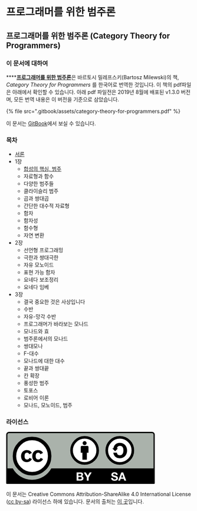 # 프로그래머를 위한 범주론

## 프로그래머를 위한 범주론 \(Category Theory for Programmers\)

### 이 문서에 대하여

\*\*\*\*[**프로그래머를 위한 범주론**](https://kimsijoon28.gitbook.io/category-theory-for-programmers/)은 바르토시 밀레프스키\(Bartosz Milewski\)의 책, _Category Theory for Programmers_ 를 한국어로 번역한 것입니다. 이 책의 pdf파일은 아래에서 확인할 수 있습니다. 아래 pdf 파일전은 2019년 8월에 배포된 v1.3.0 버전며, 모든 번역 내용은 이 버전을 기준으로 삼았습니다.

{% file src=".gitbook/assets/category-theory-for-programmers.pdf" %}

이 문서는 [GitBook](https://kimsijoon28.gitbook.io/category-theory-for-programmers/)에서 보실 수 있습니다. 

### 목차

* [서론](undefined/undefined.md)
* 1장
  * [합성의 핵심, 범주](1/1..md)
  * 자료형과 함수
  * 다양한 범주들
  * 클라이슬리 범주
  * 곱과 쌍대곱
  * 간단한 대수적 자료형
  * 함자
  * 함자성
  * 함수형
  * 자연 변환
* 2장
  * 선언형 프로그래밍
  * 극한과 쌍대극한
  * 자유 모노이드
  * 표현 가능 함자
  * 요네다 보조정리
  * 요네다 임베
* 3장
  * 결국 중요한 것은 사상입니다
  * 수반
  * 자유-망각 수반
  * 프로그래머가 바라보는 모나드
  * 모나드와 효
  * 범주론에서의 모나드
  * 쌍대모나
  * F-대수
  * 모나드에 대한 대수
  * 끝과 쌍대끝
  * 칸 확장
  * 풍성한 범주
  * 토포스
  * 로비어 이론
  * 모나드, 모노이드, 범주

### 라이선스

![](.gitbook/assets/ccbysa.png) 

이 문서는 Creative Commons Attribution-ShareAlike 4.0 International License \([cc by-sa](http://creativecommons.org/licenses/by-sa/4.0/)\) 라이선스 하에 있습니다. 문서의 출처는 [이 곳](https://github.com/hmemcpy/milewski-ctfp-pdf/)입니다.

